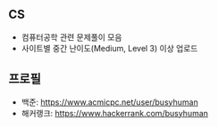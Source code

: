 ## CS 

* 컴퓨터공학 관련 문제풀이 모음
* 사이트별 중간 난이도(Medium, Level 3) 이상 업로드


## 프로필

* 백준: https://www.acmicpc.net/user/busyhuman
* 해커랭크: https://www.hackerrank.com/busyhuman
